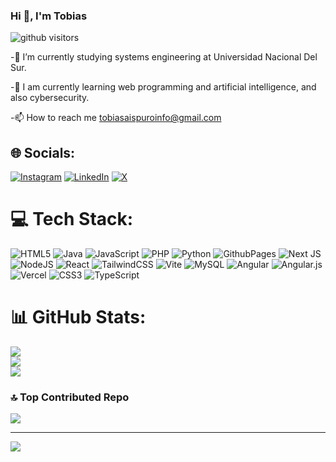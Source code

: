 ### Hi 👋, I'm Tobias

![github visitors](https://komarev.com/ghpvc/?username=your-github-tobias-aispuro)

-🔭 I’m currently studying systems engineering at Universidad Nacional Del Sur.

-🌱 I am currently learning web programming and artificial intelligence, and also cybersecurity.

-📫 How to reach me tobiasaispuroinfo@gmail.com

## 🌐 Socials:
[![Instagram](https://img.shields.io/badge/Instagram-%23E4405F.svg?logo=Instagram&logoColor=white)](https://instagram.com/tobiaispuuro_) [![LinkedIn](https://img.shields.io/badge/LinkedIn-%230077B5.svg?logo=linkedin&logoColor=white)](https://linkedin.com/in/tobias-aispuro-850b712b8) [![X](https://img.shields.io/badge/X-black.svg?logo=X&logoColor=white)](https://x.com/tobiaispuuro) 

# 💻 Tech Stack:
![HTML5](https://img.shields.io/badge/html5-%23E34F26.svg?style=for-the-badge&logo=html5&logoColor=white) ![Java](https://img.shields.io/badge/java-%23ED8B00.svg?style=for-the-badge&logo=openjdk&logoColor=white) ![JavaScript](https://img.shields.io/badge/javascript-%23323330.svg?style=for-the-badge&logo=javascript&logoColor=%23F7DF1E) ![PHP](https://img.shields.io/badge/php-%23777BB4.svg?style=for-the-badge&logo=php&logoColor=white) ![Python](https://img.shields.io/badge/python-3670A0?style=for-the-badge&logo=python&logoColor=ffdd54) ![GithubPages](https://img.shields.io/badge/github%20pages-121013?style=for-the-badge&logo=github&logoColor=white) ![Next JS](https://img.shields.io/badge/Next-black?style=for-the-badge&logo=next.js&logoColor=white) ![NodeJS](https://img.shields.io/badge/node.js-6DA55F?style=for-the-badge&logo=node.js&logoColor=white) ![React](https://img.shields.io/badge/react-%2320232a.svg?style=for-the-badge&logo=react&logoColor=%2361DAFB) ![TailwindCSS](https://img.shields.io/badge/tailwindcss-%2338B2AC.svg?style=for-the-badge&logo=tailwind-css&logoColor=white) ![Vite](https://img.shields.io/badge/vite-%23646CFF.svg?style=for-the-badge&logo=vite&logoColor=white) ![MySQL](https://img.shields.io/badge/mysql-%2300000f.svg?style=for-the-badge&logo=mysql&logoColor=white) ![Angular](https://img.shields.io/badge/angular-%23DD0031.svg?style=for-the-badge&logo=angular&logoColor=white) ![Angular.js](https://img.shields.io/badge/angular.js-%23E23237.svg?style=for-the-badge&logo=angularjs&logoColor=white) ![Vercel](https://img.shields.io/badge/vercel-%23000000.svg?style=for-the-badge&logo=vercel&logoColor=white) ![CSS3](https://img.shields.io/badge/css3-%231572B6.svg?style=for-the-badge&logo=css3&logoColor=white) ![TypeScript](https://img.shields.io/badge/typescript-%23007ACC.svg?style=for-the-badge&logo=typescript&logoColor=white)
# 📊 GitHub Stats:
![](https://github-readme-stats.vercel.app/api?username=tobias-aispuro&theme=dark&hide_border=false&include_all_commits=false&count_private=false)<br/>
![](https://github-readme-streak-stats.herokuapp.com/?user=tobias-aispuro&theme=dark&hide_border=false)<br/>
![](https://github-readme-stats.vercel.app/api/top-langs/?username=tobias-aispuro&theme=dark&hide_border=false&include_all_commits=false&count_private=false&layout=compact)

### 🔝 Top Contributed Repo
![](https://github-contributor-stats.vercel.app/api?username=tobias-aispuro&limit=5&theme=nord&combine_all_yearly_contributions=true)

---
[![](https://visitcount.itsvg.in/api?id=tobias-aispuro&icon=2&color=8)](https://visitcount.itsvg.in)

<!-- Proudly created with GPRM ( https://gprm.itsvg.in ) -->
